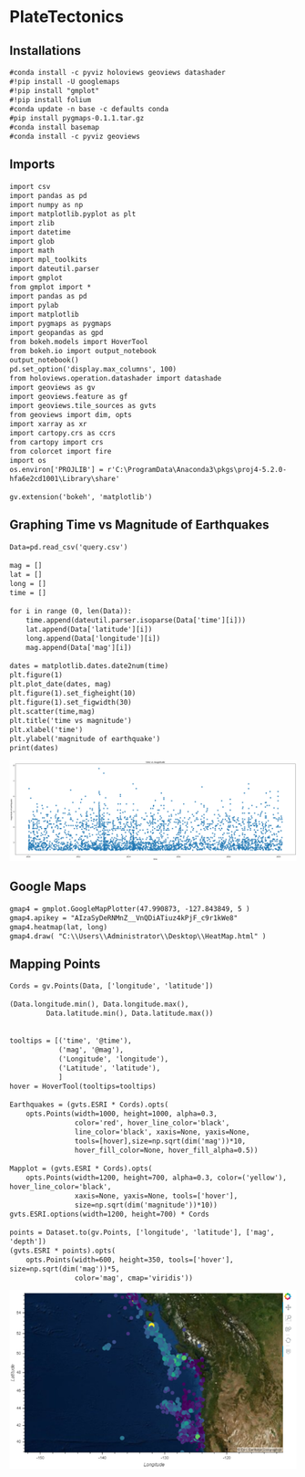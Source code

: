 # PlateTectonics

## Installations
    #conda install -c pyviz holoviews geoviews datashader
    #!pip install -U googlemaps
    #!pip install "gmplot"
    #!pip install folium
    #conda update -n base -c defaults conda
    #pip install pygmaps-0.1.1.tar.gz
    #conda install basemap
    #conda install -c pyviz geoviews
    
## Imports
    import csv
    import pandas as pd
    import numpy as np
    import matplotlib.pyplot as plt
    import zlib
    import datetime
    import glob
    import math
    import mpl_toolkits
    import dateutil.parser
    import gmplot
    from gmplot import *
    import pandas as pd
    import pylab
    import matplotlib
    import pygmaps as pygmaps
    import geopandas as gpd
    from bokeh.models import HoverTool
    from bokeh.io import output_notebook
    output_notebook()
    pd.set_option('display.max_columns', 100)
    from holoviews.operation.datashader import datashade
    import geoviews as gv
    import geoviews.feature as gf
    import geoviews.tile_sources as gvts
    from geoviews import dim, opts
    import xarray as xr
    import cartopy.crs as ccrs
    from cartopy import crs
    from colorcet import fire
    import os
    os.environ['PROJLIB'] = r'C:\ProgramData\Anaconda3\pkgs\proj4-5.2.0-hfa6e2cd1001\Library\share'

    gv.extension('bokeh', 'matplotlib')

## Graphing Time vs Magnitude of Earthquakes

    Data=pd.read_csv('query.csv')

    mag = []
    lat = []
    long = []
    time = []

    for i in range (0, len(Data)):
        time.append(dateutil.parser.isoparse(Data['time'][i]))
        lat.append(Data['latitude'][i])
        long.append(Data['longitude'][i])
        mag.append(Data['mag'][i])
    
    dates = matplotlib.dates.date2num(time)
    plt.figure(1)
    plt.plot_date(dates, mag)
    plt.figure(1).set_figheight(10)
    plt.figure(1).set_figwidth(30)
    plt.scatter(time,mag)
    plt.title('time vs magnitude')
    plt.xlabel('time')
    plt.ylabel('magnitude of earthquake')
    print(dates)

  ![Fig 1](https://github.com/TheAvidArtist/PlateTectonics/blob/master/Better.png)

 ## Google Maps
 
    gmap4 = gmplot.GoogleMapPlotter(47.990873, -127.843849, 5 )
    gmap4.apikey = "AIzaSyDeRNMnZ__VnQDiATiuz4kPjF_c9r1kWe8"
    gmap4.heatmap(lat, long)
    gmap4.draw( "C:\\Users\\Administrator\\Desktop\\HeatMap.html" )
    
## Mapping Points

    Cords = gv.Points(Data, ['longitude', 'latitude'])

    (Data.longitude.min(), Data.longitude.max(),
             Data.latitude.min(), Data.latitude.max())


    tooltips = [('time', '@time'),
                ('mag', '@mag'),
                ('Longitude', 'longitude'),
                ('Latitude', 'latitude'),
                ]
    hover = HoverTool(tooltips=tooltips)

    Earthquakes = (gvts.ESRI * Cords).opts(
        opts.Points(width=1000, height=1000, alpha=0.3,
                    color='red', hover_line_color='black',  
                    line_color='black', xaxis=None, yaxis=None,
                    tools=[hover],size=np.sqrt(dim('mag'))*10,
                    hover_fill_color=None, hover_fill_alpha=0.5))
                    
    Mapplot = (gvts.ESRI * Cords).opts(
        opts.Points(width=1200, height=700, alpha=0.3, color=('yellow'), hover_line_color='black',
                    xaxis=None, yaxis=None, tools=['hover'],
                    size=np.sqrt(dim('magnitude'))*10))
    gvts.ESRI.options(width=1200, height=700) * Cords
    
    points = Dataset.to(gv.Points, ['longitude', 'latitude'], ['mag', 'depth'])
    (gvts.ESRI * points).opts(
        opts.Points(width=600, height=350, tools=['hover'], size=np.sqrt(dim('mag'))*5,
                    color='mag', cmap='viridis'))

![Fig 2](https://github.com/TheAvidArtist/PlateTectonics/blob/master/Noice.PNG)
